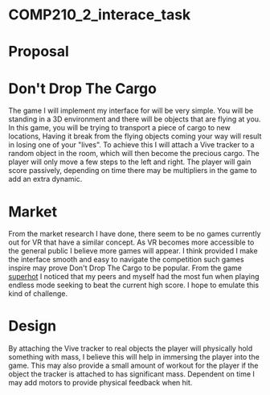 # COMP210_2_interace_task

# Proposal

# Don't Drop The Cargo

The game I will implement my interface for will be very simple. You will be standing in a 3D environment and there will be objects that are flying at you. In this game, you will be trying to transport a piece of cargo to new locations, Having it break from the flying objects coming your way will result in losing one of your "lives". To achieve this I will attach a Vive tracker to a random object in the room, which will then become the precious cargo. The player will only move a few steps to the left and right. The player will gain score passively, depending on time there may be multipliers in the game to add an extra dynamic. 



# Market

From the market research I have done, there seem to be no games currently out for VR that have a similar concept. As VR becomes more accessible to the general public I believe more games will appear. I think provided I make the interface smooth and easy to navigate the competition such games inspire may prove Don't Drop The Cargo to be popular. From the game [superhot](url"https://superhotgame.com/") I noticed that my peers and myself had the most fun when playing endless mode seeking to beat the current high score. I hope to emulate this kind of challenge.



# Design

By attaching the Vive tracker to real objects the player will physically hold something with mass, I believe this will help in immersing the player into the game. This may also provide a small amount of workout for the player if the object the tracker is attached to has significant mass. Dependent on time I may add motors to provide physical feedback when hit. 


